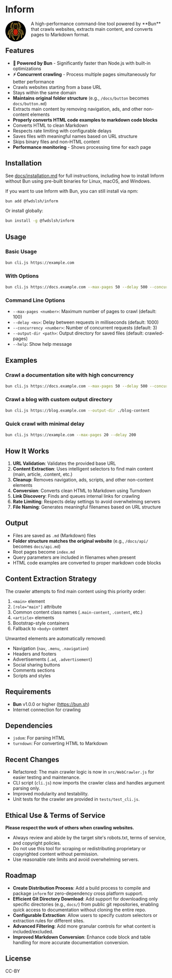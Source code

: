 # Inform

<img src="docs/inform-64.png" alt="Inform logo" width="64" style="float: left; margin-right: 16px; border-radius: 50%;"/>
A high-performance command-line tool powered by **Bun** that crawls websites, extracts main content, and converts pages to Markdown format.

## Features

- **🚀 Powered by Bun** - Significantly faster than Node.js with built-in optimizations
- **⚡ Concurrent crawling** - Process multiple pages simultaneously for better performance
- Crawls websites starting from a base URL
- Stays within the same domain
- **Maintains original folder structure** (e.g., `/docs/button` becomes `docs/button.md`)
- Extracts main content by removing navigation, ads, and other non-content elements
- **Properly converts HTML code examples to markdown code blocks**
- Converts HTML to clean Markdown
- Respects rate limiting with configurable delays
- Saves files with meaningful names based on URL structure
- Skips binary files and non-HTML content
- **Performance monitoring** - Shows processing time for each page

## Installation

See [docs/installation.md](./docs/installation.md) for full instructions, including how to install Inform without Bun using pre-built binaries for Linux, macOS, and Windows.

If you want to use Inform with Bun, you can still install via npm:

```bash
bun add @fwdslsh/inform
```

Or install globally:

```bash
bun install -g @fwdslsh/inform
```

## Usage

### Basic Usage

```bash
bun cli.js https://example.com
```

### With Options

```bash
bun cli.js https://docs.example.com --max-pages 50 --delay 500 --concurrency 5 --output-dir ./documentation
```

### Command Line Options

- `--max-pages <number>`: Maximum number of pages to crawl (default: 100)
- `--delay <ms>`: Delay between requests in milliseconds (default: 1000)
- `--concurrency <number>`: Number of concurrent requests (default: 3)
- `--output-dir <path>`: Output directory for saved files (default: crawled-pages)
- `--help`: Show help message

## Examples

### Crawl a documentation site with high concurrency

```bash
bun cli.js https://docs.example.com --max-pages 50 --delay 500 --concurrency 5
```

### Crawl a blog with custom output directory

```bash
bun cli.js https://blog.example.com --output-dir ./blog-content
```

### Quick crawl with minimal delay

```bash
bun cli.js https://example.com --max-pages 20 --delay 200
```

## How It Works

1. **URL Validation**: Validates the provided base URL
2. **Content Extraction**: Uses intelligent selectors to find main content (main, article, .content, etc.)
3. **Cleanup**: Removes navigation, ads, scripts, and other non-content elements
4. **Conversion**: Converts clean HTML to Markdown using Turndown
5. **Link Discovery**: Finds and queues internal links for crawling
6. **Rate Limiting**: Respects delay settings to avoid overwhelming servers
7. **File Naming**: Generates meaningful filenames based on URL structure

## Output

- Files are saved as `.md` (Markdown) files
- **Folder structure matches the original website** (e.g., `/docs/api/` becomes `docs/api.md`)
- Root pages become `index.md`
- Query parameters are included in filenames when present
- HTML code examples are converted to proper markdown code blocks

## Content Extraction Strategy

The crawler attempts to find main content using this priority order:

1. `<main>` element
2. `[role="main"]` attribute
3. Common content class names (`.main-content`, `.content`, etc.)
4. `<article>` elements
5. Bootstrap-style containers
6. Fallback to `<body>` content

Unwanted elements are automatically removed:

- Navigation (`nav`, `.menu`, `.navigation`)
- Headers and footers
- Advertisements (`.ad`, `.advertisement`)
- Social sharing buttons
- Comments sections
- Scripts and styles

## Requirements

- **Bun** v1.0.0 or higher (https://bun.sh)
- Internet connection for crawling

## Dependencies

- `jsdom`: For parsing HTML
- `turndown`: For converting HTML to Markdown

## Recent Changes

- Refactored: The main crawler logic is now in `src/WebCrawler.js` for easier testing and maintenance.
- CLI script (`cli.js`) now imports the crawler class and handles argument parsing only.
- Improved modularity and testability.
- Unit tests for the crawler are provided in `tests/test_cli.js`.

## Ethical Use & Terms of Service

**Please respect the work of others when crawling websites.**

- Always review and abide by the target site's robots.txt, terms of service, and copyright policies.
- Do not use this tool for scraping or redistributing proprietary or copyrighted content without permission.
- Use reasonable rate limits and avoid overwhelming servers.

## Roadmap

- **Create Distribution Process**: Add a build process to compile and package `inform` for zero-dependency cross platform support.
- **Efficient Git Directory Download**: Add support for downloading only specific directories (e.g., `docs/`) from public git repositories, enabling quick access to documentation without cloning the entire repo.
- **Configurable Extraction**: Allow users to specify custom selectors or extraction rules for different sites.
- **Advanced Filtering**: Add more granular controls for what content is included/excluded.
- **Improved Markdown Conversion**: Enhance code block and table handling for more accurate documentation conversion.

## License

CC-BY
